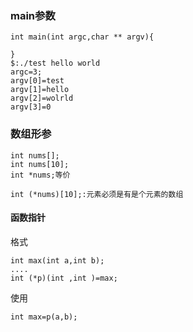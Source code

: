 ### main参数
```
int main(int argc,char ** argv){
	
}
$:./test hello world
argc=3;
argv[0]=test
argv[1]=hello
argv[2]=wolrld
argv[3]=0
```

### 数组形参
```
int nums[];
int nums[10];
int *nums;等价

int (*nums)[10];:元素必须是有是个元素的数组
```
#### 函数指针
格式
```
int max(int a,int b);
....
int (*p)(int ,int )=max;
```
使用
```
int max=p(a,b);
```
